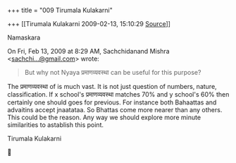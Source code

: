 +++
title = "009 Tirumala Kulakarni"

+++
[[Tirumala Kulakarni	2009-02-13, 15:10:29 [Source](https://groups.google.com/g/bvparishat/c/hZqpk6y2ROg)]]



Namaskara  
  

On Fri, Feb 13, 2009 at 8:29 AM, Sachchidanand Mishra \<[sachchi...@gmail.com]()\> wrote:  

> But why not Nyaya प्रमाणव्यवस्था can be useful for this purpose?

  
The प्रमाणव्यवस्था of is much vast. It is not just question of numbers, nature, classification. If x school's प्रमाणव्यवस्था matches 70% and y school's 60% then certainly one should goes for previous. For instance both Bahaattas and advaitins accept jnaatataa. So Bhattas come more nearer than any others. This could be the reason. Any way we should explore more minute similarities to astablish this point.  
  
Tirumala Kulakarni  



